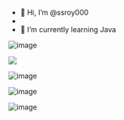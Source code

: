 - 👋 Hi, I’m @ssroy000
- 
- 🌱 I’m currently learning Java 


<!---
ssroy000/ssroy000 is a ✨ special ✨ repository because its `README.md` (this file) appears on your GitHub profile.
You can click the Preview link to take a look at your changes.
--->
![image](https://github.com/ssroy000/ssroy000/assets/161429550/fc647c27-4788-4303-8f47-93023cefdb71)

[![](https://visitcount.itsvg.in/api?id=ssr&label=Profile%20Views&color=10&icon=5&pretty=true)](https://visitcount.itsvg.in)

![image](https://github.com/ssroy000/ssroy000/assets/161429550/7803a854-b9a3-4e05-9083-2292b97ffec7)

![image](https://github.com/ssroy000/ssroy000/assets/161429550/84f47455-4da0-4ef0-8ffd-a45b5607c4d5)

![image](https://github.com/ssroy000/ssroy000/assets/161429550/ba84b235-74b6-44d6-81ea-0636ee895665)
